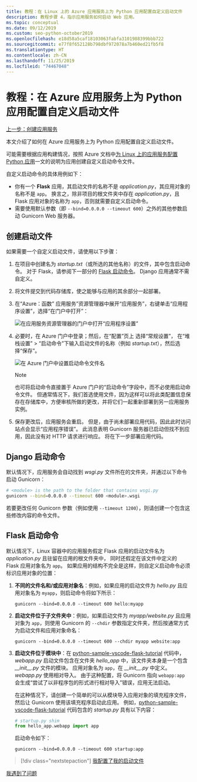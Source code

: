```yaml
---
title: 教程：在 Linux 上的 Azure 应用服务上为 Python 应用配置自定义启动文件
description: 教程步骤 4，指示应用服务如何启动 Web 应用。
ms.topic: conceptual
ms.date: 09/12/2019
ms.custom: seo-python-october2019
ms.openlocfilehash: e18d58a5caf18103063fabfa3101988399bbb722
ms.sourcegitcommit: e77f8f652128b798dbf972078a7b460ed21fb5f8
ms.translationtype: HT
ms.contentlocale: zh-CN
ms.lasthandoff: 11/25/2019
ms.locfileid: "74467048"
---
```

# <a name="tutorial-configure-a-custom-startup-file-for-python-apps-on-azure-app-service"></a>教程：在 Azure 应用服务上为 Python 应用配置自定义启动文件

[上一步：创建应用服务](tutorial-deploy-app-service-on-linux-03.md)

本文介绍了如何在 Azure 应用服务上为 Python 应用配置自定义启动文件。

可能需要根据应用构建情况，按照 Azure 文档中[为 Linux 上的应用服务配置 Python 应用](https://docs.microsoft.com/azure/app-service/containers/how-to-configure-python)一文的说明为应用创建自定义启动命令文件。

自定义启动命令的具体用例如下：

- 你有一个 **Flask** 应用，其启动文件的名称不是  *application.py*，其应用对象的名称不是 `app`。 换言之，除非项目的根文件夹中存在 *application.py*，且  Flask 应用对象的名称为 `app`，否则就需要自定义启动命令。
- 需要使用默认参数（即 `--bind=0.0.0.0 --timeout 600`）之外的其他参数启动 Gunicorn Web 服务器。

## <a name="create-a-startup-file"></a>创建启动文件

如果需要一个自定义启动文件，请使用以下步骤：

1. 在项目中创建名为 *startup.txt*（或所选的其他名称）的文件，其中包含启动命令。 对于 Flask，请参阅下一部分的 [Flask 启动命令](#flask-startup-commands)。 Django 应用通常不需自定义。

1. 将文件提交到代码存储库，使之能够与应用的其余部分一起部署。

1. 在“Azure：函数”  应用服务”资源管理器中展开“应用服务”，右键单击“应用程序设置”，选择“在门户中打开”：  

    ![在应用服务资源管理器的门户中打开“应用程序设置”](media/deploy-azure/open-application-settings-in-portal-for-app-service.png)

1. 必要时，在 Azure 门户中登录；然后，在“配置”页上  选择“常规设置”，  在“堆栈设置”   >   “启动命令”下输入启动文件的名称（例如 *startup.txt*），然后选择“保存”。 

    ![在 Azure 门户中设置启动命令文件名](media/deploy-azure/enter-startup-file-for-app-service-in-the-azure-portal.png)

    > [!NOTE]
    > 也可将启动命令直接置于  Azure 门户的“启动命令”字段中，而不必使用启动命令文件。 但通常情况下，我们首选使用文件，因为这样可以将此类配置信息保存在存储库中，方便审核所做的更改，并将它们一起重新部署到另一应用服务实例。

1. 保存更改后，应用服务会重启。 但是，由于尚未部署应用代码，因此此时访问站点会显示“应用程序错误”。 此消息表明 Gunicorn 服务器已启动但找不到应用，因此没有对 HTTP 请求进行响应。 将在下一步部署应用代码。

## <a name="django-startup-commands"></a>Django 启动命令

默认情况下，应用服务会自动找到 *wsgi.py* 文件所在的文件夹，并通过以下命令启动 Gunicorn：

```bash
# <module> is the path to the folder that contains wsgi.py
gunicorn --bind=0.0.0.0 --timeout 600 <module>.wsgi
```

若要更改任何 Gunicorn 参数（例如使用 `--timeout 1200`），则请创建一个包含这些修改内容的命令文件。

## <a name="flask-startup-commands"></a>Flask 启动命令

默认情况下，Linux 容器中的应用服务假定 Flask 应用的启动文件名为 *application.py* 且驻留在应用的根文件夹中， 同时还假定在该文件中定义的 Flask 应用对象名为 `app`。 如果应用的结构不完全是这样，则自定义启动命令必须标识应用对象的位置：

1. **不同的文件名和/或应用对象名**：例如，如果应用的启动文件为 *hello.py* 且应用对象名为 `myapp`，则启动命令将如下所示：

    ```text
    gunicorn --bind=0.0.0.0 --timeout 600 hello:myapp
    ```

1. **启动文件位于子文件夹中**：例如，如果启动文件为 *myapp/website.py* 且应用对象为 `app`，则使用 Gunicorn 的 `--chdir` 参数指定文件夹，然后按通常方式为启动文件和应用对象命名：

    ```text
    gunicorn --bind=0.0.0.0 --timeout 600 --chdir myapp website:app
    ```

1. **启动文件位于模块中**：在 [python-sample-vscode-flask-tutorial](https://github.com/Microsoft/python-sample-vscode-flask-tutorial) 代码中，*webapp.py* 启动文件包含在文件夹 *hello_app* 中，该文件夹本身是一个包含 *\_\_init\_\_.py* 文件的模块。 应用对象名为 `app`，在 *\_\_init\_\_.py* 中定义。*webapp.py* 使用相对导入。 由于这种配置，将 Gunicorn 指向 `webapp:app` 会生成“尝试了以非程序包的形式进行相对导入”错误，应用无法启动。

    在这种情况下，请创建一个简单的可以从模块导入应用对象的填充程序文件，然后让 Gunicorn 使用该填充程序启动此应用。 例如，[python-sample-vscode-flask-tutorial](https://github.com/Microsoft/python-sample-vscode-flask-tutorial) 代码包含的 *startup.py* 具有以下内容：

    ```python
    # startup.py shim
    from hello_app.webapp import app
    ```

    启动命令如下：

    ```text
    gunicorn --bind=0.0.0.0 --timeout 600 startup:app
    ```

> [!div class="nextstepaction"]
> [我配置了我的启动文件](tutorial-deploy-app-service-on-linux-05.md)

[我遇到了问题](https://www.research.net/r/PWZWZ52?tutorial=vscode-appservice-python&step=04-startup-command)

